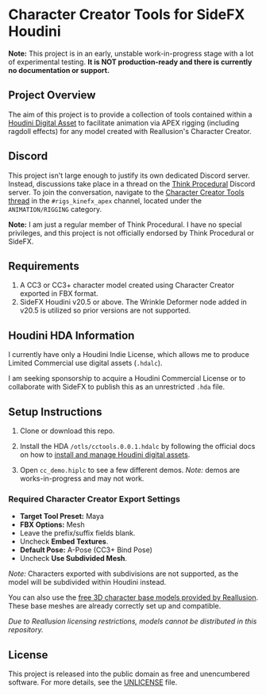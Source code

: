 # Character Creator Tools for SideFX Houdini

**Note:** This project is in an early, unstable work-in-progress stage with a
lot of experimental testing. **It is NOT production-ready and there is currently
no documentation or support.**

## Project Overview

The aim of this project is to provide a collection of tools contained within a
[Houdini Digital Asset](https://www.sidefx.com/docs/houdini/assets/intro) to
facilitate animation via APEX rigging (including ragdoll effects) for any model
created with Reallusion's Character Creator.

## Discord

This project isn't large enough to justify its own dedicated Discord server.
Instead, discussions take place in a thread on the [Think Procedural](https://thinkprocedural.com/)
Discord server. To join the conversation, navigate to the [Character Creator Tools thread](https://discord.com/channels/230123485668573184/1275123376385429556)
in the `#rigs_kinefx_apex` channel, located under the `ANIMATION/RIGGING`
category.

**Note:** I am just a regular member of Think Procedural. I have no special
privileges, and this project is not officially endorsed by Think Procedural or
SideFX.

## Requirements

1. A CC3 or CC3+ character model created using Character Creator exported in FBX
   format.
2. SideFX Houdini v20.5 or above. The Wrinkle Deformer node added in v20.5 is
   utilized so prior versions are not supported.

## Houdini HDA Information

I currently have only a Houdini Indie License, which allows me to produce
Limited Commercial use digital assets (`.hdalc`).

I am seeking sponsorship to acquire a Houdini Commercial License or to
collaborate with SideFX to publish this as an unrestricted `.hda` file.

## Setup Instructions

1. Clone or download this repo.

2. Install the HDA `/otls/cctools.0.0.1.hdalc` by following the
   official docs on how to [install and manage Houdini digital assets](https://www.sidefx.com/docs/houdini/assets/install.html).

3. Open `cc_demo.hiplc` to see a few different demos. _Note:_ demos are
   works-in-progress and may not work.

### Required Character Creator Export Settings

- **Target Tool Preset:** Maya
- **FBX Options:** Mesh
- Leave the prefix/suffix fields blank.
- Uncheck **Embed Textures**.
- **Default Pose:** A-Pose (CC3+ Bind Pose)
- Uncheck **Use Subdivided Mesh**.

_Note:_ Characters exported with subdivisions are not supported, as the model
will be subdivided within Houdini instead.

You can also use the [free 3D character base models provided by Reallusion](https://www.reallusion.com/character-creator/free-3d-character-base.html).
These base meshes are already correctly set up and compatible.

_Due to Reallusion licensing restrictions, models cannot be distributed in this
repository._

## License

This project is released into the public domain as free and unencumbered
software. For more details, see the [UNLICENSE](./UNLICENSE) file.
